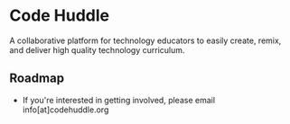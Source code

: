 Code Huddle
=================

A collaborative platform for technology educators to easily create, remix, and deliver high quality technology curriculum.

## Roadmap

- If you're interested in getting involved, please email info[at]codehuddle.org